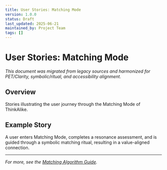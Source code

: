 ```yaml
---
title: User Stories: Matching Mode
version: 1.0.0
status: Draft
last_updated: 2025-06-21
maintained_by: Project Team
tags: []
---
```


# User Stories: Matching Mode

*This document was migrated from legacy sources and harmonized for PET/Clarity, symbolic/ritual, and accessibility alignment.*

## Overview
Stories illustrating the user journey through the Matching Mode of ThinkAlike.

## Example Story
A user enters Matching Mode, completes a resonance assessment, and is guided through a symbolic matching ritual, resulting in a value-aligned connection.

---

*For more, see the [Matching Algorithm Guide](../architecture/matching_algorithm_guide.md).*
